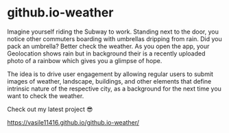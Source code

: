 # github.io-weather

Imagine yourself riding the Subway to work. Standing next to the door, you notice other commuters boarding with umbrellas dripping from rain. Did you pack an umbrella? Better check the weather. As you open the app, your Geolocation shows rain but in background their is a recently uploaded photo of a rainbow which gives you a glimpse of hope. 

The idea is to drive user engagement by allowing regular users to submit images of weather, landscape, buildings, and other elements that define intrinsic nature of the respective city, as a background for the next time you want to check the weather. 

Check out my latest project 😎

https://vasile11416.github.io/github.io-weather/ 

